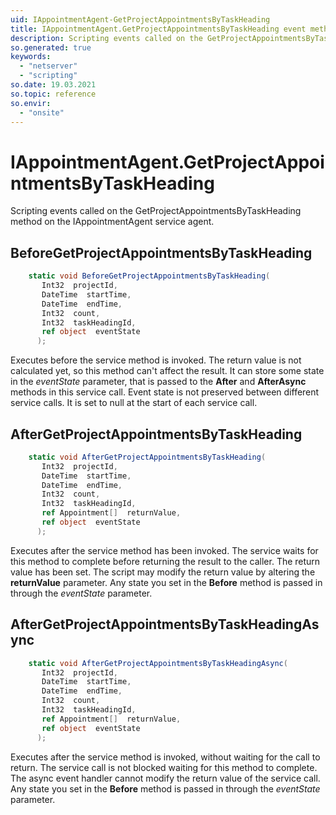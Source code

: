 ```yaml
---
uid: IAppointmentAgent-GetProjectAppointmentsByTaskHeading
title: IAppointmentAgent.GetProjectAppointmentsByTaskHeading event method
description: Scripting events called on the GetProjectAppointmentsByTaskHeading method on the IAppointmentAgent service agent.
so.generated: true
keywords:
  - "netserver"
  - "scripting"
so.date: 19.03.2021
so.topic: reference
so.envir:
  - "onsite"
---
```

# IAppointmentAgent.GetProjectAppointmentsByTaskHeading

Scripting events called on the <see cref='M:SuperOffice.CRM.Services.IAppointmentAgent.GetProjectAppointmentsByTaskHeading'>GetProjectAppointmentsByTaskHeading</see> method on the <see cref='IAppointmentAgent'>IAppointmentAgent</see>  service agent.

## BeforeGetProjectAppointmentsByTaskHeading
```cs
    static void BeforeGetProjectAppointmentsByTaskHeading(
       Int32  projectId,
       DateTime  startTime,
       DateTime  endTime,
       Int32  count,
       Int32  taskHeadingId,
       ref object  eventState
      );
```
Executes before the service method is invoked.
The return value is not calculated yet, so this method can't affect the result.
It can store some state in the *eventState* parameter, that is passed to the **After** and **AfterAsync** methods in this service call.
Event state is not preserved between different service calls. It is set to null at the start of each service call.
## AfterGetProjectAppointmentsByTaskHeading
```cs
    static void AfterGetProjectAppointmentsByTaskHeading(
       Int32  projectId,
       DateTime  startTime,
       DateTime  endTime,
       Int32  count,
       Int32  taskHeadingId,
       ref Appointment[]  returnValue,
       ref object  eventState
      );
```
Executes after the service method has been invoked. The service waits for this method to complete before returning the result to the caller.
The return value has been set. The script may modify the return value by altering the **returnValue** parameter.
Any state you set in the **Before** method is passed in through the *eventState* parameter.
## AfterGetProjectAppointmentsByTaskHeadingAsync
```cs
    static void AfterGetProjectAppointmentsByTaskHeadingAsync(
       Int32  projectId,
       DateTime  startTime,
       DateTime  endTime,
       Int32  count,
       Int32  taskHeadingId,
       ref Appointment[]  returnValue,
       ref object  eventState
      );
```
Executes after the service method is invoked, without waiting for the call to return.
The service call is not blocked waiting for this method to complete.
The async event handler cannot modify the return value of the service call.
Any state you set in the **Before** method is passed in through the *eventState* parameter.

